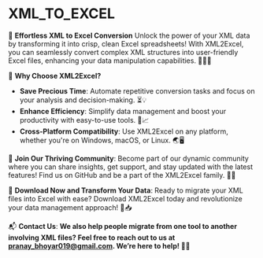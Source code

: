 # XML_TO_EXCEL
💼 **Effortless XML to Excel Conversion** Unlock the power of your XML data by transforming it into crisp, clean Excel spreadsheets! With XML2Excel, you can seamlessly convert complex XML structures into user-friendly Excel files, enhancing your data manipulation capabilities. 🧑‍💻✨

🌟 **Why Choose XML2Excel?**
- **Save Precious Time**: Automate repetitive conversion tasks and focus on your analysis and decision-making. ⏳💡
- **Enhance Efficiency**: Simplify data management and boost your productivity with easy-to-use tools. 🚀📈
- **Cross-Platform Compatibility**: Use XML2Excel on any platform, whether you're on Windows, macOS, or Linux. 🌏🖥️

👥 **Join Our Thriving Community**:
Become part of our dynamic community where you can share insights, get support, and stay updated with the latest features! Find us on GitHub and be a part of the XML2Excel family. 🤝💬

📲 **Download Now and Transform Your Data**:
Ready to migrate your XML files into Excel with ease? Download XML2Excel today and revolutionize your data management approach! 🚀📥

📬 **Contact Us**:
**We also help people migrate from one tool to another involving XML files? Feel free to reach out to us at pranay_bhoyar019@gmail.com. We’re here to help! 📧💼**
